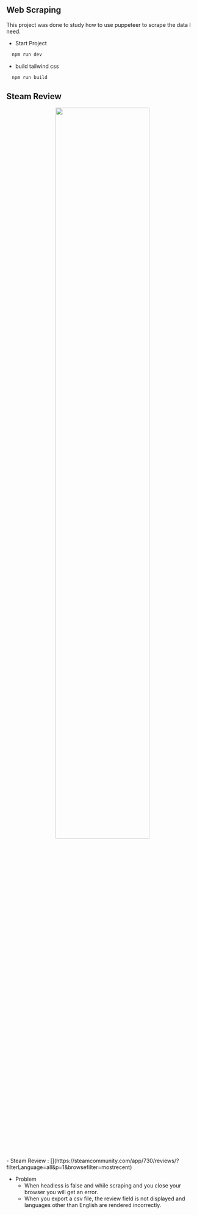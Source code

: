 ## Web Scraping
This project was done to study how to use puppeteer to scrape the data I need.

- Start Project
```ruby
  npm run dev 
```
- build tailwind css
```ruby
  npm run build
```
## Steam Review
<p align="center">
  <img src="https://github.com/parnuphun/Give-me-i-want-it/blob/master/SteamReviewScrapeDemo.gif" width=70%>
</p>
- Steam Review : [](https://steamcommunity.com/app/730/reviews/?filterLanguage=all&p=1&browsefilter=mostrecent)

- Problem
  - When headless is false and while scraping and you close your browser you will get an error.
  - When you export a csv file, the review field is not displayed and languages other than English are rendered incorrectly.

